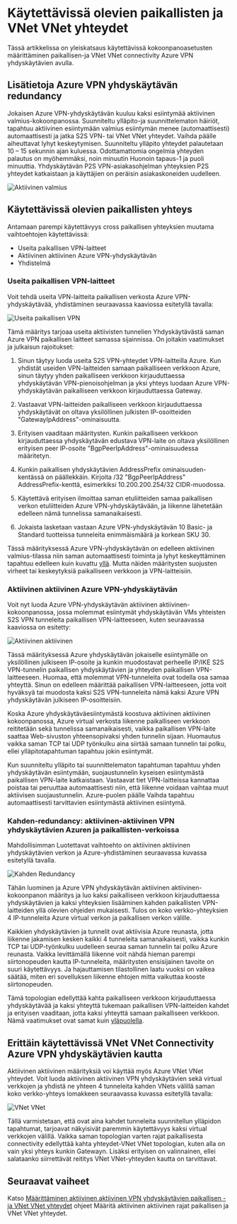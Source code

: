 <properties
   pageTitle="Yleiskatsaus käytettävissä määritykset ja Azure VPN yhdyskäytävien | Microsoft Azure"
   description="Tässä artikkelissa on yleiskatsaus käytettävissä käyttämällä Azure VPN yhdyskäytävien asetukset."
   services="vpn-gateway"
   documentationCenter="na"
   authors="yushwang"
   manager="rossort"
   editor=""
   tags=""/>

<tags
   ms.service="vpn-gateway"
   ms.devlang="na"
   ms.topic="article"
   ms.tgt_pltfrm="na"
   ms.workload="infrastructure-services"
   ms.date="09/24/2016"
   ms.author="yushwang"/>

# <a name="highly-available-cross-premises-and-vnet-to-vnet-connectivity"></a>Käytettävissä olevien paikallisten ja VNet VNet yhteydet

Tässä artikkelissa on yleiskatsaus käytettävissä kokoonpanoasetusten määrittäminen paikallisen-ja VNet VNet connectivity Azure VPN yhdyskäytävien avulla.

## <a name = "activestandby"></a>Lisätietoja Azure VPN yhdyskäytävän redundancy

Jokaisen Azure VPN-yhdyskäytävän kuuluu kaksi esiintymää aktiivinen valmius-kokoonpanossa. Suunniteltu ylläpito-ja suunnittelematon häiriöt, tapahtuu aktiivinen esiintymään valmius esiintymän menee (automaattisesti) automaattisesti ja jatka S2S VPN- tai VNet VNet yhteydet. Vaihda päälle aiheuttavat lyhyt keskeytymisen. Suunniteltu ylläpito yhteydet palautetaan 10 – 15 sekunnin ajan kuluessa. Odottamattomia ongelmia yhteyden palautus on myöhemmäksi, noin minuutin Huonoin tapaus-1 ja puoli minuuttia. Yhdyskäytävän P2S VPN-asiakasohjelman yhteyksien P2S yhteydet katkaistaan ja käyttäjien on peräisin asiakaskoneiden uudelleen.

![Aktiivinen valmius](./media/vpn-gateway-highlyavailable/active-standby.png)

## <a name="highly-available-cross-premises-connectivity"></a>Käytettävissä olevien paikallisten yhteys

Antamaan parempi käytettävyys cross paikallisen yhteyksien muutama vaihtoehtojen käytettävissä:

- Useita paikallisen VPN-laitteet
- Aktiivinen aktiivinen Azure VPN-yhdyskäytävän
- Yhdistelmä

### <a name = "activeactiveonprem"></a>Useita paikallisen VPN-laitteet

Voit tehdä useita VPN-laitteita paikallisen verkosta Azure VPN-yhdyskäytävää, yhdistäminen seuraavassa kaaviossa esitetyllä tavalla:

![Useita paikallisen VPN](./media/vpn-gateway-highlyavailable/multiple-onprem-vpns.png)

Tämä määritys tarjoaa useita aktiivisten tunnelien Yhdyskäytävästä saman Azure VPN paikallisen laitteet samassa sijainnissa. On joitakin vaatimukset ja julkaisun rajoitukset:

1. Sinun täytyy luoda useita S2S VPN-yhteydet VPN-laitteilla Azure. Kun yhdistät useiden VPN-laitteiden samaan paikalliseen verkkoon Azure, sinun täytyy yhden paikalliseen verkkoon kirjauduttaessa yhdyskäytävän VPN-pienoisohjelman ja yksi yhteys luodaan Azure VPN-yhdyskäytävän paikalliseen verkkoon kirjauduttaessa Gateway.

2. Vastaavat VPN-laitteiden paikalliseen verkkoon kirjauduttaessa yhdyskäytävät on oltava yksilöllinen julkisten IP-osoitteiden "GatewayIpAddress"-ominaisuutta.

3. Erityisen vaaditaan määritysten. Kunkin paikalliseen verkkoon kirjauduttaessa yhdyskäytävän edustava VPN-laite on oltava yksilöllinen erityisen peer IP-osoite "BgpPeerIpAddress"-ominaisuudessa määritetyn.

4. Kunkin paikallisen yhdyskäytävien AddressPrefix ominaisuuden-kentässä on päällekkäin. Kirjoita /32 "BgpPeerIpAddress" AddressPrefix-kenttä, esimerkiksi 10.200.200.254/32 CIDR-muodossa.

5. Käytettävä erityisen ilmoittaa saman etuliitteiden samaa paikallisen verkon etuliitteiden Azure VPN-yhdyskäytävään, ja liikenne lähetetään edelleen nämä tunnelissa samanaikaisesti.

6. Jokaista lasketaan vastaan Azure VPN-yhdyskäytävän 10 Basic- ja Standard tuotteissa tunneleita enimmäismäärä ja korkean SKU 30. 

Tässä määrityksessä Azure VPN-yhdyskäytävän on edelleen aktiivinen valmius-tilassa niin saman automaattisesti toiminta ja lyhyt keskeyttäminen tapahtuu edelleen kuin kuvattu [yllä](#activestandby). Mutta näiden määritysten suojusten virheet tai keskeytyksiä paikalliseen verkkoon ja VPN-laitteisiin.
 
### <a name="active-active-azure-vpn-gateway"></a>Aktiivinen aktiivinen Azure VPN-yhdyskäytävän

Voit nyt luoda Azure VPN-yhdyskäytävän aktiivinen aktiivinen-kokoonpanossa, jossa molemmat esiintymät yhdyskäytävän VMs yhteisten S2S VPN tunneleita paikallisen VPN-laitteeseen, kuten seuraavassa kaaviossa on esitetty:

![Aktiivinen aktiivinen](./media/vpn-gateway-highlyavailable/active-active.png)

Tässä määrityksessä Azure yhdyskäytävän jokaiselle esiintymälle on yksilöllinen julkiseen IP-osoite ja kunkin muodostavat perheelle IP/IKE S2S VPN-tunnelin paikallisen yhdyskäytävien ja yhteyden paikallisen VPN-laitteeseen. Huomaa, että molemmat VPN-tunneleita ovat todella osa samaa yhteyttä. Sinun on edelleen määrittää paikallisen VPN-laitteeseen, jotta voit hyväksyä tai muodosta kaksi S2S VPN-tunneleita nämä kaksi Azure VPN yhdyskäytävän julkiseen IP-osoitteisiin.

Koska Azure yhdyskäytäväesiintymästä koostuva aktiivinen aktiivinen kokoonpanossa, Azure virtual verkosta liikenne paikalliseen verkkoon reititetään sekä tunnelissa samanaikaisesti, vaikka paikallisen VPN-laite saattaa Web-sivuston yhteensopivaksi yhden tunnelin sijaan. Huomautus vaikka saman TCP tai UDP työnkulku aina siirtää samaan tunnelin tai polku, ellei ylläpitotapahtuman tapahtuu jokin esiintymät.

Kun suunniteltu ylläpito tai suunnittelematon tapahtuman tapahtuu yhden yhdyskäytävän esiintymään, suojaustunnelin kyseisen esiintymästä paikallisen VPN-laite katkaistaan. Vastaavat tiet VPN-laitteissa kannattaa poistaa tai peruuttaa automaattisesti niin, että liikenne voidaan vaihtaa muut aktiivisen suojaustunnelin. Azure-puolen päälle Vaihda tapahtuu automaattisesti tarvittavien esiintymästä aktiivinen esiintymä.

### <a name="dual-redundancy-active-active-vpn-gateways-for-both-azure-and-on-premises-networks"></a>Kahden-redundancy: aktiivinen-aktiivinen VPN yhdyskäytävien Azuren ja paikallisten-verkoissa

Mahdollisimman Luotettavat vaihtoehto on aktiivinen aktiivinen yhdyskäytävien verkon ja Azure-yhdistäminen seuraavassa kuvassa esitetyllä tavalla.

![Kahden Redundancy](./media/vpn-gateway-highlyavailable/dual-redundancy.png)

Tähän luominen ja Azure VPN yhdyskäytävän aktiivinen aktiivinen-kokoonpanon määritys ja luo kaksi paikalliseen verkkoon kirjauduttaessa yhdyskäytävien ja kaksi yhteyksien lisääminen kahden paikallisten VPN-laitteiden yllä olevien ohjeiden mukaisesti. Tulos on koko verkko-yhteyksien 4 IP-tunneleita Azure virtual verkon ja paikallisen verkon välille.

Kaikkien yhdyskäytävien ja tunnelit ovat aktiivisia Azure reunasta, jotta liikenne jakamisen kesken kaikki 4 tunneleita samanaikaisesti, vaikka kunkin TCP tai UDP-työnkulku uudelleen seuraa saman tunnelin tai polku Azure reunasta. Vaikka levittämällä liikenne voit nähdä hieman parempi siirtonopeuden kautta IP-tunneleita, määritysten ensisijainen tavoite on suuri käytettävyys. Ja hajauttamisen tilastollinen laatu vuoksi on vaikea säätää, miten eri sovelluksen liikenne ehtojen mitta vaikuttaa kooste siirtonopeuden.

Tämä topologian edellyttää kahta paikalliseen verkkoon kirjauduttaessa yhdyskäytävää ja kaksi yhteyttä tukemaan paikallisen VPN-laitteiden kahdet ja erityisen vaaditaan, jotta kaksi yhteyttä samaan paikalliseen verkkoon. Nämä vaatimukset ovat samat kuin [yläpuolella](#activeactiveonprem). 

## <a name="highly-available-vnet-to-vnet-connectivity-through-azure-vpn-gateways"></a>Erittäin käytettävissä VNet VNet Connectivity Azure VPN yhdyskäytävien kautta

Aktiivinen aktiivinen määrityksiä voi käyttää myös Azure VNet VNet yhteydet. Voit luoda aktiivinen aktiivinen VPN yhdyskäytävien sekä virtual verkkojen ja yhdistä ne yhteen 4 tunneleita kahden VNets välillä saman koko verkko-yhteys lomakkeen seuraavassa kuvassa esitetyllä tavalla:

![VNet VNet](./media/vpn-gateway-highlyavailable/vnet-to-vnet.png)

Tällä varmistetaan, että ovat aina kahdet tunneleita suunnitellun ylläpidon tapahtumat, tarjoavat näkyisivät paremmin käytettävyys kaksi virtual verkkojen välillä. Vaikka saman topologian varten rajat paikallisesta connectivity edellyttää kahta yhteydet-VNet VNet topologian, kuten alla on vain yksi yhteys kunkin Gatewayn. Lisäksi erityisen on valinnainen, ellei salataanko siirrettävät reititys VNet VNet-yhteyden kautta on tarvittavat.


## <a name="next-steps"></a>Seuraavat vaiheet

Katso [Määrittäminen aktiivinen aktiivinen VPN yhdyskäytävien paikallisen - ja VNet VNet yhteydet](vpn-gateway-activeactive-rm-powershell.md) ohjeet Määritä aktiivinen aktiivinen rajat paikallisen ja VNet VNet yhteydet.
